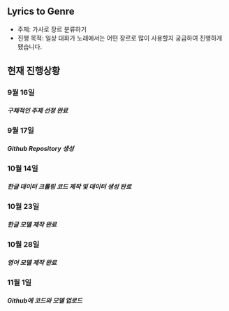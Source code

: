 ## Lyrics to Genre
- 주제: 가사로 장르 분류하기
- 진행 목적: 일상 대화가 노래에서는 어떤 장르로 많이 사용할지 궁금하여 진행하게 됐습니다.

## 현재 진행상황
### 9월 16일
##### 구체적인 주제 선정 완료
### 9월 17일
##### Github Repository 생성
### 10월 14일
##### 한글 데이터 크롤링 코드 제작 및 데이터 생성 완료
### 10월 23일
##### 한글 모델 제작 완료
### 10월 28일
##### 영어 모델 제작 완료
### 11월 1일
##### Github에 코드와 모델 업로드
